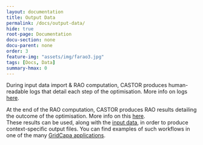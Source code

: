 ```yaml
---
layout: documentation
title: Output Data
permalink: /docs/output-data/
hide: true
root-page: Documentation
docu-section: none
docu-parent: none
order: 3
feature-img: "assets/img/farao3.jpg"
tags: [Docs, Data]
summary-hmax: 0
---
```


During input data import & RAO computation, CASTOR produces human-readable logs that detail each step of the optimisation. More info on logs [here](rao-logs).  

At the end of the RAO computation, CASTOR produces RAO results detailing the outcome of the optimisation. More info on this [here](/docs/output-data/rao-result-json).  
These results can be used, along with the [input data](/docs/input-data/), in order to produce context-specific output files. You can find examples of such workflows in one of the many [GridCapa applications](https://github.com/farao-community?q=gridcapa&type=all&language=&sort=).  